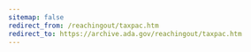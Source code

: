 ```yaml
---
sitemap: false 
redirect_from: /reachingout/taxpac.htm 
redirect_to: https://archive.ada.gov/reachingout/taxpac.htm 
---
```

